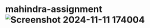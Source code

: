# mahindra-assignment![Screenshot 2024-11-11 174004](https://github.com/user-attachments/assets/5093f5b3-caac-4d79-a4c2-d2dd5ec9b262)
